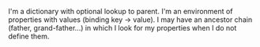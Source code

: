 I'm a dictionary with optional lookup to parent. 
I'm an environment of properties with values (binding key -> value).
I may have an ancestor chain (father, grand-father...) in which I look for my properties when I do not define them. 

